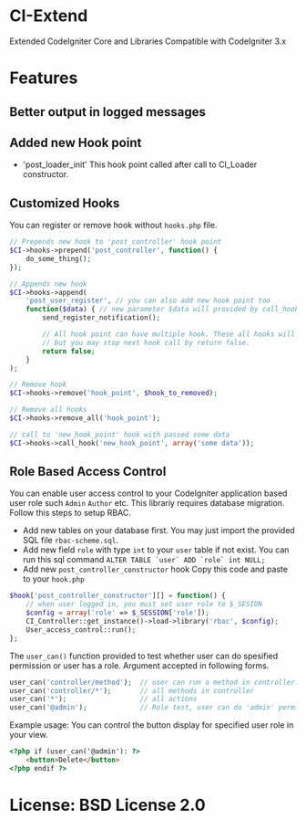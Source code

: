# CI-Extend
Extended CodeIgniter Core and Libraries
Compatible with CodeIgniter 3.x

# Features
## Better output in logged messages
## Added new Hook point
- 'post_loader_init' This hook point called after call to CI_Loader constructor.

## Customized Hooks
You can register or remove hook without ```hooks.php``` file.
~~~php
// Prepends new hook to 'post_controller' hook point
$CI->hooks->prepend('post_controller', function() {
	do_some_thing();
});

// Appends new hook
$CI->hooks->append(
	'post_user_register', // you can also add new hook point too
	function($data) { // new parameter $data will provided by call_hook()
		send_register_notification();

		// All hook point can have multiple hook. These all hooks will called.
		// but you may stop next hook call by return false.
		return false;
	}
);

// Remove hook
$CI->hooks->remove('hook_point', $hook_to_removed);

// Remove all hooks
$CI->hooks->remove_all('hook_point');

// call to 'new_hook_point' hook with passed some data
$CI->hooks->call_hook('new_hook_point', array('some data'));
~~~

## Role Based Access Control
You can enable user access control to your CodeIgniter application based user role such ```Admin``` ```Author``` etc.
This librariy requires database migration. Follow this steps to setup RBAC.
- Add new tables on your database first.
You may just import the provided SQL file ```rbac-scheme.sql```.
- Add new field ```role``` with type ```int``` to your ```user``` table if not exist.
You can run this sql command ```ALTER TABLE `user` ADD `role` int NULL;```
- Add new ```post_controller_constructor``` hook
Copy this code and paste to your ```hook.php```
~~~php
$hook['post_controller_constructor'][] = function() {
	// when user logged in, you must set user role to $_SESION
	$config = array('role' => $_SESSION['role']);
	CI_Controller::get_instance()->load->library('rbac', $config);
	User_access_control::run();
};
~~~
The ```user_can()``` function provided to test whether user can do spesified permission or user has a role.
Argument accepted in following forms. 
~~~php
user_can('controller/method');	// user can run a method in controller.
user_can('controller/*');		// all methods in controller
user_can('*');					// all actions
user_can('@admin');				// Role test, user can do 'admin' permissions
~~~
Example usage: You can control the button display for specified user role in your view.
~~~html
<?php if (user_can('@admin'): ?>
	<button>Delete</button>
<?php endif ?>
~~~


# License: BSD License 2.0

